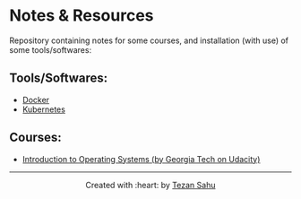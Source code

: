 # Notes & Resources

Repository containing notes for some courses, and installation (with use) of some tools/softwares:

## Tools/Softwares:
- [Docker](./docker.md)
- [Kubernetes](./kubernetes.md)

## Courses:
- [Introduction to Operating Systems (by Georgia Tech on Udacity)](./introToOS/readme.md)

***
<p align=center>Created with :heart: by <a href="https://www.linkedin.com/in/tezan-sahu/">Tezan Sahu</a></p>
